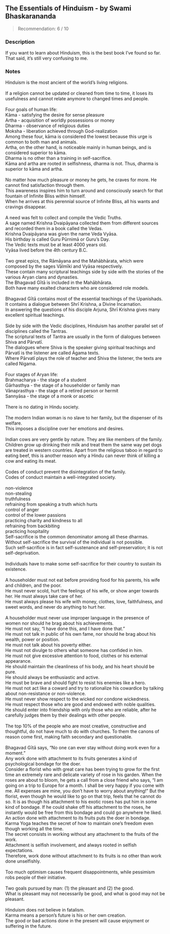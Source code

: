 ## The Essentials of Hinduism - by Swami Bhaskarananda
> Recommendation: 6 / 10
    
### Description
If you want to learn about Hinduism, this is the best book I’ve found so far. That said, it’s still very confusing to me.
    
### Notes
Hinduism is the most ancient of the world’s living religions.<br>
<br>
If a religion cannot be updated or cleaned from time to time, it loses its usefulness and cannot relate anymore to changed times and people.<br>
<br>
Four goals of human life:<br>
Kāma - satisfying the desire for sense pleasure<br>
Artha - acquisition of worldly possessions or money<br>
Dharma - observance of religious duties<br>
Moksha - liberation achieved through God-realization<br>
Among these four, kāma is considered the lowest because this urge is common to both man and animals.<br>
Artha, on the other hand, is noticeable mainly in human beings, and is considered superior to kāma.<br>
Dharma is no other than a training in self-sacrifice.<br>
Kāma and artha are rooted in selfishness, dharma is not. Thus, dharma is superior to kāma and artha. &nbsp;&nbsp;&nbsp;<br>
<br>
No matter how much pleasure or money he gets, he craves for more. He cannot find satisfaction through them.<br>
This awareness inspires him to turn around and consciously search for that fountain of Infinite Bliss within himself.<br>
When he arrives at this perennial source of Infinite Bliss, all his wants and cravings disappear.<br>
<br>
A need was felt to collect and compile the Vedic Truths.<br>
A sage named Krishna Dvaipāyana collected them from different sources and recorded them in a book called the Vedas.<br>
Krishna Dvaipāyana was given the name Veda Vyāsa.<br>
His birthday is called Guru Pūrnimā or Guru’s Day.<br>
The Vedic texts must be at least 4000 years old.<br>
Vyāsa lived before the 4th century B.C.<br>
<br>
Two great epics, the Rāmāyana and the Mahābhārata, which were composed by the sages Vālmīki and Vyāsa respectively.<br>
These contain many scriptural teachings side by side with the stories of the various Aryan clans and dynasties.<br>
The Bhagavad Gītā is included in the Mahābhārata.<br>
Both have many exalted characters who are considered role models.<br>
<br>
Bhagavad Gītā contains most of the essential teachings of the Upanishads.<br>
It contains a dialogue between Shrī Krishna, a Divine Incarnation.<br>
In answering the questions of his disciple Arjuna, Shrī Krishna gives many excellent spiritual teachings.<br>
<br>
Side by side with the Vedic disciplines, Hinduism has another parallel set of disciplines called the Tantras.<br>
The scriptural texts of Tantra are usually in the form of dialogues between Shiva and Pārvatī.<br>
The dialogues where Shiva is the speaker giving spiritual teachings and Pārvatī is the listener are called Āgama texts.<br>
Where Pārvatī plays the role of teacher and Shiva the listener, the texts are called Nigama.<br>
<br>
Four stages of Aryan life:<br>
Brahmacharya - the stage of a student<br>
Gārhasthya - the stage of a householder or family man<br>
Vānaprasthya - the stage of a retired person or hermit<br>
Sannyāsa - the stage of a monk or ascetic<br>
<br>
There is no dating in Hindu society.<br>
<br>
The modern Indian woman is no slave to her family, but the dispenser of its welfare.<br>
This imposes a discipline over her emotions and desires.<br>
<br>
Indian cows are very gentle by nature. They are like members of the family. Children grow up drinking their milk and treat them the same way pet dogs are treated in western countries. Apart from the religious taboo in regard to eating beef, this is another reason why a Hindu can never think of killing a cow and eating its meat.<br>
<br>
Codes of conduct prevent the disintegration of the family.<br>
Codes of conduct maintain a well-integrated society.<br>
<br>
non-violence<br>
non-stealing<br>
truthfulness<br>
refraining from speaking a truth which hurts<br>
control of anger<br>
control of the lower passions<br>
practicing charity and kindness to all<br>
refraining from backbiting<br>
practicing hospitality<br>
Self-sacrifice is the common denominator among all these dharmas.<br>
Without self-sacrifice the survival of the individual is not possible.<br>
Such self-sacrifice is in fact self-sustenance and self-preservation; it is not self-deprivation.<br>
<br>
Individuals have to make some self-sacrifice for their country to sustain its existence.<br>
<br>
A householder must not eat before providing food for his parents, his wife and children, and the poor.<br>
He must never scold, hurt the feelings of his wife, or show anger towards her. He must always take care of her.<br>
He must always please his wife with money, clothes, love, faithfulness, and sweet words, and never do anything to hurt her.<br>
<br>
A householder must never use improper language in the presence of women nor should he brag about his achievements.<br>
He must not say, “I have done this, and I have done that.”<br>
He must not talk in public of his own fame, nor should he brag about his wealth, power or position.<br>
He must not talk about his poverty either.<br>
He must not divulge to others what someone has confided in him.<br>
He must not give excessive attention to food, clothes or his external appearance.<br>
He should maintain the cleanliness of his body, and his heart should be pure.<br>
He should always be enthusiastic and active.<br>
He must be brave and should fight to resist his enemies like a hero.<br>
He must not act like a coward and try to rationalize his cowardice by talking about non-resistance or non-violence.<br>
He must never show respect to the wicked nor condone wickedness.<br>
He must respect those who are good and endowed with noble qualities.<br>
He should enter into friendship with only those who are reliable, after he carefully judges them by their dealings with other people.<br>
<br>
The top 10% of the people who are most creative, constructive and thoughtful, do not have much to do with churches.  To them the canons of reason come first, making faith secondary and questionable.<br>
<br>
Bhagavad Gītā says, “No one can ever stay without doing work even for a moment.”<br>
Any work done with attachment to its fruits generates a kind of psychological bondage for the doer.<br>
Consider a florist who with great care has been trying to grow for the first time an extremely rare and delicate variety of rose in his garden. When the roses are about to bloom, he gets a call from a close friend who says, “I am going on a trip to Europe for a month. I shall be very happy if you come with me. All expenses are mine, you don’t have to worry about anything!” But the florist, even though he would like to go on that trip, feels that he cannot do so. It is as though his attachment to his exotic roses has put him in some kind of bondage. If he could shake off his attachment to the roses, he instantly would be free from this bondage and could go anywhere he liked.<br>
An action done with attachment to its fruits puts the doer in bondage.<br>
Karma Yoga teaches the secret of how to maintain one’s freedom even though working all the time.<br>
The secret consists in working without any attachment to the fruits of the work.<br>
Attachment is selfish involvement, and always rooted in selfish expectations.<br>
Therefore, work done without attachment to its fruits is no other than work done unselfishly.<br>
<br>
Too much optimism causes frequent disappointments, while pessimism robs people of their initiative.<br>
<br>
Two goals pursued by man: (1) the pleasant and (2) the good.<br>
What is pleasant may not necessarily be good, and what is good may not be pleasant.<br>
<br>
Hinduism does not believe in fatalism.<br>
Karma means a person’s future is his or her own creation.<br>
The good or bad actions done in the present will cause enjoyment or suffering in the future.
